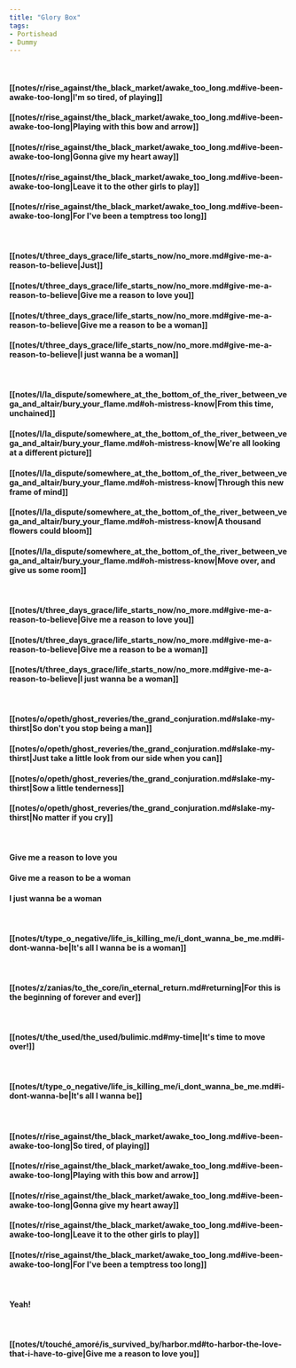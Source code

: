 ```yaml
---
title: "Glory Box"
tags:
- Portishead
- Dummy
---
```

&nbsp;
#### [[notes/r/rise_against/the_black_market/awake_too_long.md#ive-been-awake-too-long|I'm so tired, of playing]]
#### [[notes/r/rise_against/the_black_market/awake_too_long.md#ive-been-awake-too-long|Playing with this bow and arrow]]
#### [[notes/r/rise_against/the_black_market/awake_too_long.md#ive-been-awake-too-long|Gonna give my heart away]]
#### [[notes/r/rise_against/the_black_market/awake_too_long.md#ive-been-awake-too-long|Leave it to the other girls to play]]
#### [[notes/r/rise_against/the_black_market/awake_too_long.md#ive-been-awake-too-long|For I've been a temptress too long]]
&nbsp;
#### [[notes/t/three_days_grace/life_starts_now/no_more.md#give-me-a-reason-to-believe|Just]]
#### [[notes/t/three_days_grace/life_starts_now/no_more.md#give-me-a-reason-to-believe|Give me a reason to love you]]
#### [[notes/t/three_days_grace/life_starts_now/no_more.md#give-me-a-reason-to-believe|Give me a reason to be a woman]]
#### [[notes/t/three_days_grace/life_starts_now/no_more.md#give-me-a-reason-to-believe|I just wanna be a woman]]
&nbsp;
#### [[notes/l/la_dispute/somewhere_at_the_bottom_of_the_river_between_vega_and_altair/bury_your_flame.md#oh-mistress-know|From this time, unchained]]
#### [[notes/l/la_dispute/somewhere_at_the_bottom_of_the_river_between_vega_and_altair/bury_your_flame.md#oh-mistress-know|We're all looking at a different picture]]
#### [[notes/l/la_dispute/somewhere_at_the_bottom_of_the_river_between_vega_and_altair/bury_your_flame.md#oh-mistress-know|Through this new frame of mind]]
#### [[notes/l/la_dispute/somewhere_at_the_bottom_of_the_river_between_vega_and_altair/bury_your_flame.md#oh-mistress-know|A thousand flowers could bloom]]
#### [[notes/l/la_dispute/somewhere_at_the_bottom_of_the_river_between_vega_and_altair/bury_your_flame.md#oh-mistress-know|Move over, and give us some room]]
&nbsp;
#### [[notes/t/three_days_grace/life_starts_now/no_more.md#give-me-a-reason-to-believe|Give me a reason to love you]]
#### [[notes/t/three_days_grace/life_starts_now/no_more.md#give-me-a-reason-to-believe|Give me a reason to be a woman]]
#### [[notes/t/three_days_grace/life_starts_now/no_more.md#give-me-a-reason-to-believe|I just wanna be a woman]]
&nbsp;
#### [[notes/o/opeth/ghost_reveries/the_grand_conjuration.md#slake-my-thirst|So don't you stop being a man]]
#### [[notes/o/opeth/ghost_reveries/the_grand_conjuration.md#slake-my-thirst|Just take a little look from our side when you can]]
#### [[notes/o/opeth/ghost_reveries/the_grand_conjuration.md#slake-my-thirst|Sow a little tenderness]]
#### [[notes/o/opeth/ghost_reveries/the_grand_conjuration.md#slake-my-thirst|No matter if you cry]]
&nbsp;
#### Give me a reason to love you
#### Give me a reason to be a woman
#### I just wanna be a woman
&nbsp;
#### [[notes/t/type_o_negative/life_is_killing_me/i_dont_wanna_be_me.md#i-dont-wanna-be|It's all I wanna be is a woman]]
&nbsp;
#### [[notes/z/zanias/to_the_core/in_eternal_return.md#returning|For this is the beginning of forever and ever]]
&nbsp;
#### [[notes/t/the_used/the_used/bulimic.md#my-time|It's time to move over!]]
&nbsp;
#### [[notes/t/type_o_negative/life_is_killing_me/i_dont_wanna_be_me.md#i-dont-wanna-be|It's all I wanna be]]
&nbsp;
#### [[notes/r/rise_against/the_black_market/awake_too_long.md#ive-been-awake-too-long|So tired, of playing]]
#### [[notes/r/rise_against/the_black_market/awake_too_long.md#ive-been-awake-too-long|Playing with this bow and arrow]]
#### [[notes/r/rise_against/the_black_market/awake_too_long.md#ive-been-awake-too-long|Gonna give my heart away]]
#### [[notes/r/rise_against/the_black_market/awake_too_long.md#ive-been-awake-too-long|Leave it to the other girls to play]]
#### [[notes/r/rise_against/the_black_market/awake_too_long.md#ive-been-awake-too-long|For I've been a temptress too long]]
&nbsp;
#### Yeah!
&nbsp;
#### [[notes/t/touché_amoré/is_survived_by/harbor.md#to-harbor-the-love-that-i-have-to-give|Give me a reason to love you]]
